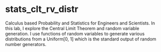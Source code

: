 # stats_clt_rv_distr

Calculus based Probability and Statistics for Engineers and Scientists. 
In this lab, I explore the Central Limit Theorem and random variable generation. I use functions of random variables to generate various
distributions from a Uniform[0, 1] which is the standard output of random number generators.
